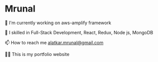 # Mrunal
🔭 I'm currently working on aws-amplify framework

🌱 I skilled in Full-Stack Development, React, Redux, Node js, MongoDB

📫 How to reach me alatkar.mrunal@gmail.com

👨‍💻 This is my portfolio website
